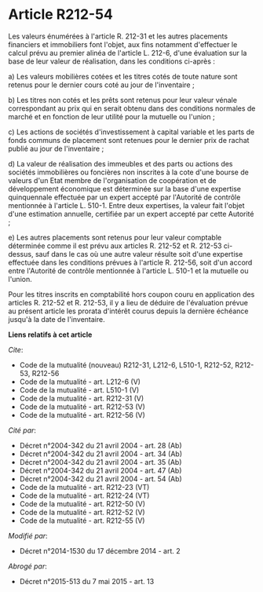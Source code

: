 # Article R212-54

Les valeurs énumérées à l'article R. 212-31 et les autres placements financiers et immobiliers font l'objet, aux fins
notamment d'effectuer le calcul prévu au premier alinéa de l'article L. 212-6, d'une évaluation sur la base de leur valeur de
réalisation, dans les conditions ci-après : 

a) Les valeurs mobilières cotées et les titres cotés de toute nature sont retenus pour le dernier cours coté au jour de
l'inventaire ; 

b) Les titres non cotés et les prêts sont retenus pour leur valeur vénale correspondant au prix qui en serait obtenu dans des
conditions normales de marché et en fonction de leur utilité pour la mutuelle ou l'union ; 

c) Les actions de sociétés d'investissement à capital variable et les parts de fonds communs de placement sont retenues pour
le dernier prix de rachat publié au jour de l'inventaire ; 

d) La valeur de réalisation des immeubles et des parts ou actions des sociétés immobilières ou foncières non inscrites à la
cote d'une bourse de valeurs d'un Etat membre de l'organisation de coopération et de développement économique est déterminée
sur la base d'une expertise quinquennale effectuée par un expert accepté par l'Autorité de contrôle mentionnée à l'article L.
510-1. Entre deux expertises, la valeur fait l'objet d'une estimation annuelle, certifiée par un expert accepté par cette
Autorité ; 

e) Les autres placements sont retenus pour leur valeur comptable déterminée comme il est prévu aux articles R. 212-52 et R.
212-53 ci-dessus, sauf dans le cas où une autre valeur résulte soit d'une expertise effectuée dans les conditions prévues à
l'article R. 212-56, soit d'un accord entre l'Autorité de contrôle mentionnée à l'article L. 510-1 et la mutuelle ou
l'union. 

Pour les titres inscrits en comptabilité hors coupon couru en application des articles R. 212-52 et R. 212-53, il y a lieu de
déduire de l'évaluation prévue au présent article les prorata d'intérêt courus depuis la dernière échéance jusqu'à la date de
l'inventaire.

**Liens relatifs à cet article**

_Cite_:

  - Code de la mutualité (nouveau) R212-31, L212-6, L510-1, R212-52, R212-53, R212-56
  - Code de la mutualité - art. L212-6 (V)
  - Code de la mutualité - art. L510-1 (V)
  - Code de la mutualité - art. R212-31 (V)
  - Code de la mutualité - art. R212-53 (V)
  - Code de la mutualité - art. R212-56 (V)

_Cité par_:

  - Décret n°2004-342 du 21 avril 2004 - art. 28 (Ab)
  - Décret n°2004-342 du 21 avril 2004 - art. 34 (Ab)
  - Décret n°2004-342 du 21 avril 2004 - art. 35 (Ab)
  - Décret n°2004-342 du 21 avril 2004 - art. 47 (Ab)
  - Décret n°2004-342 du 21 avril 2004 - art. 54 (Ab)
  - Code de la mutualité - art. R212-23 (VT)
  - Code de la mutualité - art. R212-24 (VT)
  - Code de la mutualité - art. R212-50 (V)
  - Code de la mutualité - art. R212-52 (V)
  - Code de la mutualité - art. R212-55 (V)

_Modifié par_:

  - Décret n°2014-1530 du 17 décembre 2014 - art. 2

_Abrogé par_:

  - Décret n°2015-513 du 7 mai 2015 - art. 13
